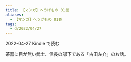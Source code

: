 ```yaml
---
title: 【マンガ】へうげもの 01巻
aliases:
  - 【マンガ】へうげもの 01巻
tags:
  - d/2022/04/27
---
```


2022-04-27 Kindle で読む

茶器に目が無い武士、信長の部下である「古田左介」のお話。
